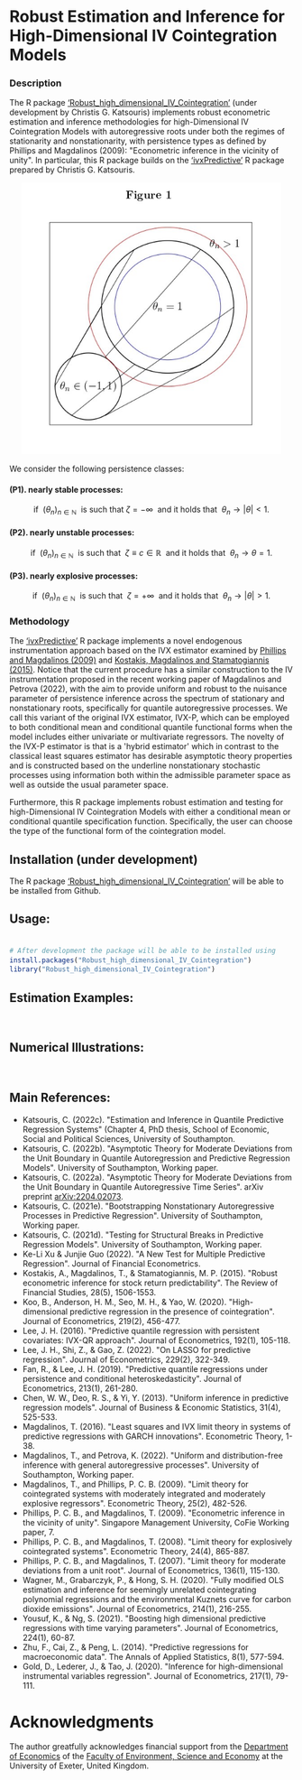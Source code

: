 # Robust Estimation and Inference for High-Dimensional IV Cointegration Models 

### Description 

The R package [‘Robust_high_dimensional_IV_Cointegration’](https://github.com/christiskatsouris/Robust_high_dimensional_IV_Cointegration) (under development by Christis G. Katsouris) implements robust econometric estimation and inference methodologies for high-Dimensional IV Cointegration Models with autoregressive roots under both the regimes of stationarity and nonstationarity, with persistence types as defined by Phillips and Magdalinos (2009): "Econometric inference in the vicinity of unity". In particular, this R package builds on the [‘ivxPredictive’](https://github.com/christiskatsouris/ivxPredictive) R package prepared by Christis G. Katsouris. 

<p align="center">
  
<img src="https://github.com/christiskatsouris/ivxPredictive/blob/main/data/persistence.jpg" width="460"/>

</p>  

We consider the following persistence classes:
   
#### (P1). nearly stable processes: 

$$\text{if} \ \ \left( \theta_n \right)_{ n \in \mathbb{N} } \ \ \text{is such that} \ \zeta = - \infty \ \ \text{and it holds that} \ \ \theta_n \to | \theta | < 1.$$
    
#### (P2). nearly unstable processes:   

$$\text{if} \ \ \left( \theta_n \right)_{ n \in \mathbb{N} } \ \ \text{is such that} \ \ \zeta \equiv c \in \mathbb{R} \ \ \text{and it holds that} \ \ \theta_n \to \theta = 1.$$

    
#### (P3). nearly explosive processes:   

$$\text{if} \ \ \left( \theta_n \right)_{ n \in \mathbb{N} } \ \ \text{is such that} \ \ \zeta = + \infty \ \ \text{and it holds that} \ \ \theta_n \to | \theta | > 1.$$

  
### Methodology  
  
The [‘ivxPredictive’](https://github.com/christiskatsouris/ivxPredictive) R package implements a novel endogenous instrumentation approach based on the IVX estimator examined by [Phillips and Magdalinos (2009)](https://ideas.repec.org/p/skb/wpaper/cofie-06-2009.html) and [Kostakis, Magdalinos and Stamatogiannis (2015)](https://academic.oup.com/rfs/article/28/5/1506/1867633?login=true). Notice that the current procedure has a similar construction to the IV instrumentation proposed in the recent working paper of Magdalinos and Petrova (2022), with the aim to provide uniform and robust to the nuisance parameter of persistence inference across the spectrum of stationary and nonstationary roots, specifically for quantile autoregressive processes. We call this variant of the original IVX estimator, IVX-P, which can be employed to both conditional mean and conditional quantile functional forms when the model includes either univariate or multivariate regressors. The novelty of the IVX-P estimator is that is a 'hybrid estimator' which in contrast to the classical least squares estimator has desirable asymptotic theory properties and is constructed based on the underline nonstationary stochastic processes using information both within the admissible parameter space as well as outside the usual parameter space.  

Furthermore, this R package implements robust estimation and testing for high-Dimensional IV Cointegration Models with either a conditional mean or conditional quantile specification function. Specifically, the user can choose the type of the functional form of the cointegration model. 
  
## Installation (under development) 

The R package [‘Robust_high_dimensional_IV_Cointegration’](https://github.com/christiskatsouris/Robust_high_dimensional_IV_Cointegration) will be able to be installed from Github.

## Usage: 

```R

# After development the package will be able to be installed using
install.packages("Robust_high_dimensional_IV_Cointegration")
library("Robust_high_dimensional_IV_Cointegration")

```

## Estimation Examples:

```R



```

## Numerical Illustrations:

```R



```

## Main References:

- Katsouris, C. (2022c). "Estimation and Inference in Quantile Predictive Regression Systems" (Chapter 4, PhD thesis, School of Economic, Social and Political Sciences, University of Southampton.
- Katsouris, C. (2022b). "Asymptotic Theory for Moderate Deviations from the Unit Boundary in Quantile Autoregression and Predictive Regression Models". University of Southampton, Working paper.  
- Katsouris, C. (2022a). "Asymptotic Theory for Moderate Deviations from the Unit Boundary in Quantile Autoregressive Time Series". arXiv preprint [arXiv:2204.02073](https://arxiv.org/abs/2204.02073).
- Katsouris, C. (2021e). "Bootstrapping Nonstationary Autoregressive Processes in Predictive Regression". University of Southampton, Working paper.   
- Katsouris, C. (2021d). "Testing for Structural Breaks in Predictive Regression Models". University of Southampton, Working paper.  
- Ke-Li Xu & Junjie Guo (2022). "A New Test for Multiple Predictive Regression". Journal of Financial Econometrics.
- Kostakis, A., Magdalinos, T., & Stamatogiannis, M. P. (2015). "Robust econometric inference for stock return predictability". The Review of Financial Studies, 28(5), 1506-1553.
- Koo, B., Anderson, H. M., Seo, M. H., & Yao, W. (2020). "High-dimensional predictive regression in the presence of cointegration". Journal of Econometrics, 219(2), 456-477.
- Lee, J. H. (2016). "Predictive quantile regression with persistent covariates: IVX-QR approach". Journal of Econometrics, 192(1), 105-118.
- Lee, J. H., Shi, Z., & Gao, Z. (2022). "On LASSO for predictive regression". Journal of Econometrics, 229(2), 322-349.
- Fan, R., & Lee, J. H. (2019). "Predictive quantile regressions under persistence and conditional heteroskedasticity". Journal of Econometrics, 213(1), 261-280.
- Chen, W. W., Deo, R. S., & Yi, Y. (2013). "Uniform inference in predictive regression models". Journal of Business & Economic Statistics, 31(4), 525-533.
- Magdalinos, T. (2016). "Least squares and IVX limit theory in systems of predictive regressions with GARCH innovations". Econometric Theory, 1-38.
- Magdalinos, T., and Petrova, K. (2022). "Uniform and distribution-free inference with general autoregressive processes". University of Southampton, Working paper.
- Magdalinos, T., and Phillips, P. C. B. (2009). "Limit theory for cointegrated systems with moderately integrated and moderately explosive regressors". Econometric Theory, 25(2), 482-526.
- Phillips, P. C. B., and Magdalinos, T. (2009). "Econometric inference in the vicinity of unity". Singapore Management University, CoFie Working paper, 7.
- Phillips, P. C. B., and Magdalinos, T. (2008). "Limit theory for explosively cointegrated systems". Econometric Theory, 24(4), 865-887.
- Phillips, P. C. B., and Magdalinos, T. (2007). "Limit theory for moderate deviations from a unit root". Journal of Econometrics, 136(1), 115-130.
- Wagner, M., Grabarczyk, P., & Hong, S. H. (2020). "Fully modified OLS estimation and inference for seemingly unrelated cointegrating polynomial regressions and the environmental Kuznets curve for carbon dioxide emissions". Journal of Econometrics, 214(1), 216-255.
- Yousuf, K., & Ng, S. (2021). "Boosting high dimensional predictive regressions with time varying parameters". Journal of Econometrics, 224(1), 60-87.
- Zhu, F., Cai, Z., & Peng, L. (2014). "Predictive regressions for macroeconomic data". The Annals of Applied Statistics, 8(1), 577-594.
- Gold, D., Lederer, J., & Tao, J. (2020). "Inference for high-dimensional instrumental variables regression". Journal of Econometrics, 217(1), 79-111.

# Acknowledgments

The author greatfully acknowledges financial support from the [Department of Economics](http://business-school.exeter.ac.uk/about/departments/economics/) of the [Faculty of Environment, Science and Economy](https://www.exeter.ac.uk/departments/ese/) at the University of Exeter, United Kingdom. 
